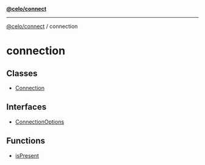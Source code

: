 [**@celo/connect**](../README.md)

***

[@celo/connect](../modules.md) / connection

# connection

## Classes

- [Connection](classes/Connection.md)

## Interfaces

- [ConnectionOptions](interfaces/ConnectionOptions.md)

## Functions

- [isPresent](functions/isPresent.md)
